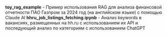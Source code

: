 **toy_rag_example** - Пример использования RAG для анализа финансовой отчетности ПАО Газпром за 2024 год (на английском языке) с помощью Claude AI
**hhru_job_listings_fetching.ipynb** - Анализ keywords в вакансиях, размещенных на hh.ru с использованием их API и последующий анализ по категориям с использованием ChatGPT
